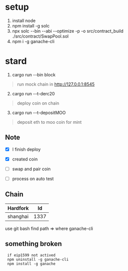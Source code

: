 
# setup
1. install node
2. npm install -g solc
3. npx solc --bin --abi --optimize -p -o src/contract_build ./src/contract/SwapPool.sol
4. npm i -g ganache-cli


# stard
1. cargo run --bin block
> run mock chain in http://127.0.0.1:8545
2. cargo run --t-derc20
> deploy coin on chain
3. cargo run --t-depositMOO
> deposit eth to moo coin for mint

## Note
- [x] I finish deploy
- [x] created coin
- [ ] swap and pair coin
- [ ] process on auto test


## Chain
| Hardfork | Id |
| ----------- | ----------- | 
| shanghai | 1337 |
     

use git bash find path => where ganache-cli


## something broken
```
 if eip1599 not actived 
 npm uninstall -g ganache-cli
 npm install -g ganache
```